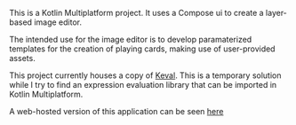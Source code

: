 This is a Kotlin Multiplatform project. It uses a Compose ui to create a layer-based image editor.

The intended use for the image editor is to develop paramaterized templates for the creation of playing cards, making use of user-provided assets.

This project currently houses a copy of [Keval](https://github.com/notKamui/Keval). This is a temporary solution while I try to find an expression evaluation library that can be imported in Kotlin Multiplatform.

A web-hosted version of this application can be seen [here](https://momopewpew.github.io/cardmaker-Site/)
